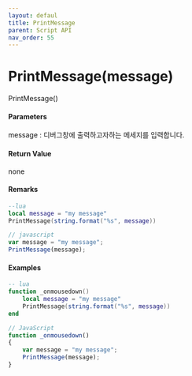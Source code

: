 ```yaml
---
layout: defaul
title: PrintMessage
parent: Script API
nav_order: 55
---
```

# PrintMessage\(message\)

PrintMessage\(\)

#### Parameters

message : 디버그창에 출력하고자하는 메세지를 입력합니다.

#### Return Value

none

#### Remarks

```lua
--lua
local message = "my message"
PrintMessage(string.format("%s", message))
```

```js
// javascript
var message = "my message";
PrintMessage(message);
```

#### 

#### Examples

```lua
-- lua
function _onmousedown()
    local message = "my message"
    PrintMessage(string.format("%s", message))
end
```

```js
// JavaScript
function _onmousedown()
{    
    var message = "my message";
    PrintMessage(message);
}
```



